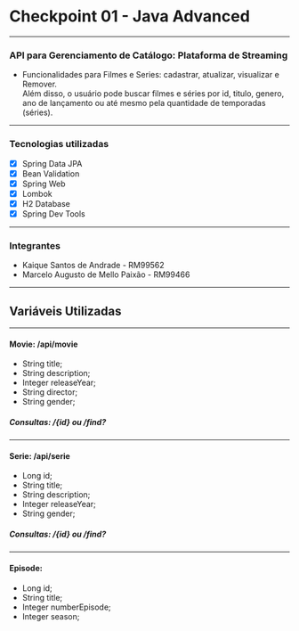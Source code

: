 # Checkpoint 01 - Java Advanced

------------------

### API para Gerenciamento de Catálogo: Plataforma de Streaming

* Funcionalidades para Filmes e Series: cadastrar, atualizar, visualizar e Remover.<br>
Além disso, o usuário pode buscar filmes e séries por id, titulo, genero, ano de lançamento ou até mesmo pela quantidade de temporadas (séries).

------------------

### Tecnologias utilizadas
- [x] Spring Data JPA
- [x] Bean Validation
- [x] Spring Web
- [x] Lombok
- [x] H2 Database
- [x] Spring Dev Tools

------------------

### Integrantes
- Kaique Santos de Andrade - RM99562
- Marcelo Augusto de Mello Paixão - RM99466

------------------

## Variáveis Utilizadas

------------------

#### Movie:  /api/movie

* String title;
* String description;
* Integer releaseYear;
* String director;
* String gender;

##### Consultas: /{id} ou /find?

------------------

#### Serie:  /api/serie

* Long id;
* String title;
* String description;
* Integer releaseYear;
* String gender;

##### Consultas: /{id} ou /find?

------------------

#### Episode:         

* Long id;
* String title;
* Integer numberEpisode;
* Integer season;
